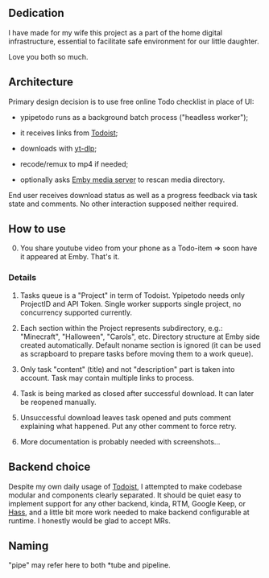 ## Dedication

I have made for my wife this project as a part of the home digital infrastructure, essential to facilitate safe environment for our little daughter.

Love you both so much.

## Architecture

Primary design decision is to use free online Todo checklist in place of UI:

- ypipetodo runs as a background batch process ("headless worker");

- it receives links from [Todoist](https://todoist.com/);

- downloads with [yt-dlp](https://github.com/yt-dlp/yt-dlp);

- recode/remux to mp4 if needed;

- optionally asks [Emby media server](https://github.com/MediaBrowser/Emby) to rescan media directory.

End user receives download status as well as a progress feedback via task state and comments. No other interaction supposed neither required.

## How to use

0. You share youtube video from your phone as a Todo-item => soon have it appeared at Emby. That's it.

### Details

1. Tasks queue is a "Project" in term of Todoist. Ypipetodo needs only ProjectID and API Token. Single worker supports single project, no concurrency supported currently.

2. Each section within the Project represents subdirectory, e.g.: "Minecraft", "Halloween", "Carols", etc. Directory structure at Emby side created automatically. Default noname section is ignored (it can be used as scrapboard to prepare tasks before moving them to a work queue).

3. Only task "content" (title) and not "description" part is taken into account. Task may contain multiple links to process. 

4. Task is being marked as closed after successful download. It can later be reopened manually.

5. Unsuccessful download leaves task opened and puts comment explaining what happened. Put any other comment to force retry.

5. More documentation is probably needed with screenshots...

## Backend choice

Despite my own daily usage of [Todoist](https://todoist.com/), I attempted to make codebase modular and components clearly separated. It should be quiet easy to implement support for any other backend, kinda, RTM, Google Keep, or [Hass](https://www.home-assistant.io/), and a little bit more work needed to make backend configurable at runtime. I honestly would be glad to accept MRs. 

## Naming

"pipe" may refer here to both *tube and pipeline.
